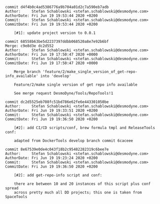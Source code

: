     commit d4f4b0c4ad5386776a9b704a01d2c7a590eb7adb
    Author:     Stefan Schablowski <stefan.schablowski@desmodyne.com>
    AuthorDate: Fri Jun 19 19:53:44 2020 +0200
    Commit:     Stefan Schablowski <stefan.schablowski@desmodyne.com>
    CommitDate: Fri Jun 19 19:53:44 2020 +0200
    
        [#1]: update project version to 0.0.1
    
    commit 68558b63be5d2237397ddbb068520a8e7e92b6bf
    Merge: c9e8d3e dc2d552
    Author:     Stefan Schablowski <stefan.schablowski@desmodyne.com>
    AuthorDate: Fri Jun 19 17:50:47 2020 +0000
    Commit:     Stefan Schablowski <stefan.schablowski@desmodyne.com>
    CommitDate: Fri Jun 19 17:50:47 2020 +0000
    
        Merge branch 'feature/2/make_single_version_of_get-repo-info_available' into 'develop'
        
        Feature/2/make single version of get repo info available
        
        See merge request DesmoDyne/Tools/RepoTools!1
    
    commit dc2d5525eb708fc51bd786e62fe6e443301050be
    Author:     Stefan Schablowski <stefan.schablowski@desmodyne.com>
    AuthorDate: Fri Jun 19 19:33:51 2020 +0200
    Commit:     Stefan Schablowski <stefan.schablowski@desmodyne.com>
    CommitDate: Fri Jun 19 19:36:50 2020 +0200
    
        [#2]: add CI/CD scripts/conf, brew formula tmpl and ReleaseTools conf:
        
        adapted from DockerTools develop branch commit 6caceee
    
    commit 8e67539e0de4c043f18b2c95482282319c6bee7e
    Author:     Stefan Schablowski <stefan.schablowski@desmodyne.com>
    AuthorDate: Fri Jun 19 19:23:24 2020 +0200
    Commit:     Stefan Schablowski <stefan.schablowski@desmodyne.com>
    CommitDate: Fri Jun 19 19:36:50 2020 +0200
    
        [#2]: add get-repo-info script and conf:
        
        there are between 10 and 20 instances of this script plus conf spread
        across pretty much all DD projects; this one is taken from SpaceTools
